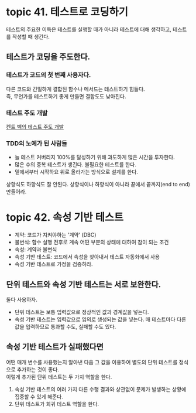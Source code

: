 # topic 41. 테스트로 코딩하기

테스트의 주요한 이득은 테스트를 실행할 때가 아니라 테스트에 대해 생각하고, 테스트를 작성할 때 생긴다.

## 테스트가 코딩을 주도한다.

### 테스트가 코드의 첫 번째 사용자다.

다른 코드와 긴밀하게 결합된 함수나 메서드는 테스트하기 힘들다. <br />
즉, 무언가를 테스트하기 좋게 만들면 결합도도 낮아진다.

### 테스트 주도 개발

[켄트 벡의 테스트 주도 개발](https://github.com/cocoder16/reading-books/blob/master/TDD.md)

### TDD의 노예가 된 사람들

- 늘 테스트 커버리지 100%를 달성하기 위해 과도하게 많은 시간을 투자한다.
- 많은 수의 중복 테스트가 생긴다. 불필요한 테스트를 한다.
- 밑에서부터 시작하요 위로 올라가는 방식으로 설계를 한다.

상향식도 하향식도 잘 안된다. 상향식이나 하향식이 아니라 끝에서 끝까지(end to end) 만들어라.

# topic 42. 속성 기반 테스트

- 계약: 코드가 지켜야하는 '계약' (DBC)
- 불변식: 함수 실행 전후로 계속 어떤 부분의 상태에 대하여 참이 되는 조건
- 속성: 계약과 불변식
- 속성 기반 테스트: 코드에서 속성을 찾아내서 테스트 자동화에서 사용
- 속성 기반 테스트로 가정을 검증하라.

## 단위 테스트와 속성 기반 테스트는 서로 보완한다.

둘다 사용하자.

- 단위 테스트는 보통 입력값으로 정상적인 값과 경계값을 넣는다.
- 속성 기반 테스트는 입력값으로 임의로 생성되는 값을 넣는다. 매 테스트마다 다른 값을 입력하므로 통과할 수도, 실패할 수도 있다.

## 속성 기반 테스트가 실패했다면

어떤 매개 변수를 사용했는지 알아낸 다음 그 값을 이용하여 별도의 단위 테스트를 정식으로 추가하는 것이 좋다. <br />
이렇게 추가된 단위 테스트는 두 가지 역할을 한다.

1. 속성 기반 테스트의 여러 가지 다른 수행 결과와 상관없이 문제가 발생하는 상황에 집중할 수 있게 해준다.
2. 단위 테스트가 회귀 테스트 역할을 한다.
